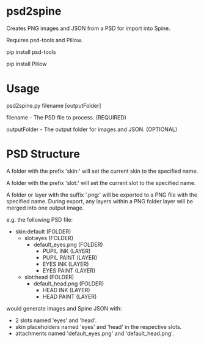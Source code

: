 # psd2spine #

Creates PNG images and JSON from a PSD for import into Spine.

Requires psd-tools and Pillow.

pip install psd-tools

pip install Pillow

# Usage #

psd2spine.py filename [outputFolder]

filename - The PSD file to process. (REQUIRED)

outputFolder - The output folder for images and JSON. (OPTIONAL)

# PSD Structure #

A folder with the prefix 'skin:' will set the current skin to the specified name.

A folder with the prefix 'slot:' will set the current slot to the specified name.

A folder or layer with the suffix '.png:' will be exported to a PNG file with the specified name. During export, any layers within a PNG folder layer will be merged into one output image.

e.g. the following PSD file:

+ skin:default (FOLDER)
	+ slot:eyes (FOLDER)
		+ default_eyes.png (FOLDER)
			- PUPIL INK (LAYER)
			- PUPIL PAINT (LAYER)
			- EYES INK (LAYER)
			- EYES PAINT (LAYER)
	+ slot:head (FOLDER)
		+ default_head.png (FOLDER)
			- HEAD INK (LAYER)
			- HEAD PAINT (LAYER)

would generate images and Spine JSON with:

+ 2 slots named 'eyes' and 'head'.
+ skin placeholders named 'eyes' and 'head' in the respective slots.
+  attachments named 'default_eyes.png' and 'default_head.png'.
